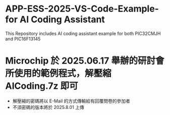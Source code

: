 # APP-ESS-2025-VS-Code-Example-for AI Coding Assistant
This Repository includes AI coding assistant example for both PIC32CMJH and PIC16F13145
# Microchip 於 2025.06.17 舉辦的研討會所使用的範例程式，解壓縮 AICoding.7z 即可
  *  解壓縮的密碼將以 E-Mail 的方式傳輸給有回覆問卷的參加者
  *  不須密碼的版本將於 2025.8.01 上傳

